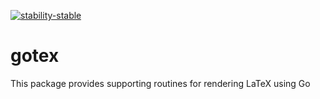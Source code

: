 

[![stability-stable](https://img.shields.io/badge/stability-experimental-orange.svg)](https://github.com/emersion/stability-badges#experimental)

# gotex

This package provides supporting routines for rendering LaTeX using Go
